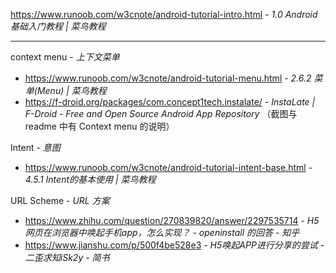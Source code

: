 https://www.runoob.com/w3cnote/android-tutorial-intro.html - *1.0 Android基础入门教程 | 菜鸟教程*

----

context menu - *上下文菜单*
- https://www.runoob.com/w3cnote/android-tutorial-menu.html - *2.6.2 菜单(Menu) | 菜鸟教程*
- https://f-droid.org/packages/com.concept1tech.instalate/ - *InstaLate | F-Droid - Free and Open Source Android App Repository* （截图与 readme 中有 Context menu 的说明）

Intent - *意图*
- https://www.runoob.com/w3cnote/android-tutorial-intent-base.html - *4.5.1 Intent的基本使用 | 菜鸟教程*

URL Scheme - *URL 方案*
- https://www.zhihu.com/question/270839820/answer/2297535714 - *H5网页在浏览器中唤起手机app，怎么实现？ - openinstall 的回答 - 知乎*
- https://www.jianshu.com/p/500f4be528e3 - *H5唤起APP进行分享的尝试 - 二歪求知iSk2y - 简书*
